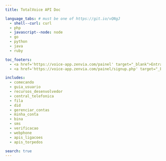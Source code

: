 ```yaml
---
title: TotalVoice API Doc

language_tabs: # must be one of https://git.io/vQNgJ
  - shell--curl: curl
  - php
  - javascript--node: node
  - go
  - python
  - java
  - ruby

toc_footers:
  - <a href='https://voice-app.zenvia.com/painel' target="_blank">Entrar</a>
  - <a href='https://voice-app.zenvia.com/painel/signup.php' target="_blank">Criar Conta</a>

includes:
  - comecando
  - guia_usuario
  - recursos_desenvolvedor
  - central_telefonica
  - fila
  - did
  - gerenciar_contas
  - minha_conta
  - bina
  - sms
  - verificacao
  - webphone
  - apis_ligacoes
  - apis_torpedos

search: true
---
```




